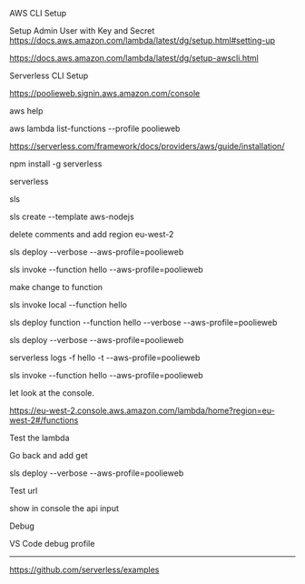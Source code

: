 AWS CLI Setup


Setup Admin User with Key and Secret
https://docs.aws.amazon.com/lambda/latest/dg/setup.html#setting-up


https://docs.aws.amazon.com/lambda/latest/dg/setup-awscli.html

Serverless CLI Setup



https://poolieweb.signin.aws.amazon.com/console


aws help

aws lambda list-functions --profile poolieweb

https://serverless.com/framework/docs/providers/aws/guide/installation/

npm install -g serverless

serverless

sls

sls create --template aws-nodejs

delete comments and add region eu-west-2

sls deploy --verbose --aws-profile=poolieweb

sls invoke --function hello --aws-profile=poolieweb

make change to function

sls invoke local --function hello

sls deploy function --function hello --verbose --aws-profile=poolieweb

sls deploy --verbose --aws-profile=poolieweb


serverless logs -f hello -t --aws-profile=poolieweb

sls invoke --function hello --aws-profile=poolieweb


let look at the console.

https://eu-west-2.console.aws.amazon.com/lambda/home?region=eu-west-2#/functions

Test the lambda

Go back and add get 

sls deploy --verbose --aws-profile=poolieweb

Test url

show in console the api input

Debug

VS Code debug profile 





----

https://github.com/serverless/examples

